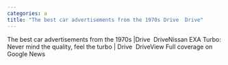 ```yaml
---
categories: a
title: "The best car advertisements from the 1970s Drive  Drive"
---
```

The best car advertisements from the 1970s |Drive&nbsp;&nbsp;DriveNissan EXA Turbo: Never mind the quality, feel the turbo | Drive&nbsp;&nbsp;DriveView Full coverage on Google News